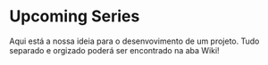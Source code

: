 # Upcoming Series

Aqui está a nossa ideia para o desenvovimento de um projeto.
Tudo separado e orgizado poderá ser encontrado na aba Wiki!
